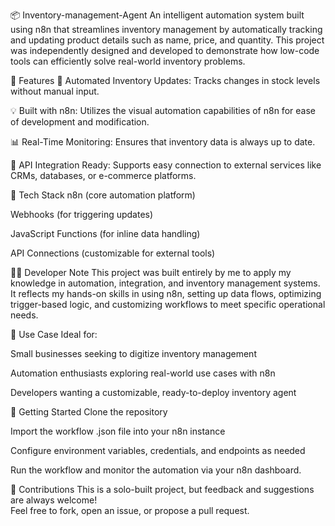 📦 Inventory-management-Agent
An intelligent automation system built using n8n that streamlines inventory management by automatically tracking and updating product details such as name, price, and quantity. This project was independently designed and developed to demonstrate how low-code tools can efficiently solve real-world inventory problems.

🚀 Features
🔄 Automated Inventory Updates: Tracks changes in stock levels without manual input.

💡 Built with n8n: Utilizes the visual automation capabilities of n8n for ease of development and modification.

📊 Real-Time Monitoring: Ensures that inventory data is always up to date.

🔗 API Integration Ready: Supports easy connection to external services like CRMs, databases, or e-commerce platforms.


🧰 Tech Stack
n8n (core automation platform)

Webhooks (for triggering updates)

JavaScript Functions (for inline data handling)

API Connections (customizable for external tools)

👨‍💻 Developer Note
This project was built entirely by me to apply my knowledge in automation, integration, and inventory management systems. It reflects my hands-on skills in using n8n, setting up data flows, optimizing trigger-based logic, and customizing workflows to meet specific operational needs.


📌 Use Case
Ideal for:

Small businesses seeking to digitize inventory management

Automation enthusiasts exploring real-world use cases with n8n

Developers wanting a customizable, ready-to-deploy inventory agent

🔧 Getting Started
Clone the repository

Import the workflow .json file into your n8n instance

Configure environment variables, credentials, and endpoints as needed

Run the workflow and monitor the automation via your n8n dashboard.


🤝 Contributions
This is a solo-built project, but feedback and suggestions are always welcome!  
Feel free to fork, open an issue, or propose a pull request.
